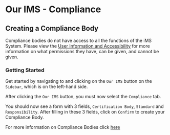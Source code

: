 # Our IMS - Compliance

## Creating a Compliance Body

Compliance bodies do not have access to all the functions of the iMS System. Please view the [User Information and Accessibility][Info] for more information on what permissions they have, can be given, and cannot be given.

### Getting Started

Get started by navigating to and clicking on the `Our IMS` button on the `Sidebar`, which is on the left-hand side.

After clicking the `Our IMS` button, you must now select the `Compliance` tab.

You should now see a form with 3 fields, `Certification Body`, `Standard` and `Responsibility`. After filling in these 3 fields, click on `Confirm` to create your Compliance Body. 

For more information on Compliance Bodies click [here][Our IMS]

[Info]: link/to/info/md "User Information and Accessibility"
[Our IMS]: link/to/Our_IMS/Our_IMS.md "Our IMS"